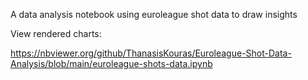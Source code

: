 A data analysis notebook using euroleague shot data to draw insights

View rendered charts:

https://nbviewer.org/github/ThanasisKouras/Euroleague-Shot-Data-Analysis/blob/main/euroleague-shots-data.ipynb
